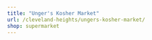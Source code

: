 ```yaml
---
title: "Unger's Kosher Market"
url: /cleveland-heights/ungers-kosher-market/
shop: supermarket
---
```

